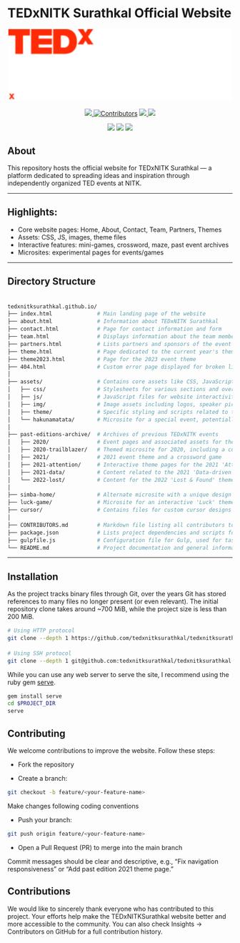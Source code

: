 # TEDxNITK Surathkal Official Website
<p align="center"> <img src="assets/img/tedx-white.png" alt="TEDxNITKSurathkal Logo" width="500"/> </p> <p align="center"> <a href="https://github.com/tedxnitksurathkal/tedxnitksurathkal.github.io/stargazers"> <img src="https://img.shields.io/github/stars/tedxnitksurathkal/tedxnitksurathkal.github.io?style=for-the-badge" /> <img src="https://img.shields.io/github/contributors/tedxnitksurathkal/tedxnitksurathkal.github.io?style=for-the-badge" alt="Contributors"/></a> <a href="https://github.com/tedxnitksurathkal/tedxnitksurathkal.github.io/issues"> <img src="https://img.shields.io/github/issues/tedxnitksurathkal/tedxnitksurathkal.github.io?style=for-the-badge" /> </a> <a href="https://github.com/tedxnitksurathkal/tedxnitksurathkal.github.io/network/members"> <img src="https://img.shields.io/github/forks/tedxnitksurathkal/tedxnitksurathkal.github.io?style=for-the-badge" /> </a> </p>
<p align="center"> <!-- Tech stack --> <img src="https://img.shields.io/badge/HTML5-E34F26?style=for-the-badge&logo=html5&logoColor=white" /> <img src="https://img.shields.io/badge/CSS3-1572B6?style=for-the-badge&logo=css3&logoColor=white" /> <img src="https://img.shields.io/badge/JavaScript-F7DF1E?style=for-the-badge&logo=javascript&logoColor=black" /> </p>

## About

This repository hosts the official website for TEDxNITK Surathkal — a platform dedicated to spreading ideas and inspiration through independently organized TED events at NITK.

---

## Highlights:

- Core website pages: Home, About, Contact, Team, Partners, Themes  
- Assets: CSS, JS, images, theme files  
- Interactive features: mini-games, crossword, maze, past event archives  
- Microsites: experimental pages for events/games  

---

## Directory Structure
```bash

tedxnitksurathkal.github.io/
├── index.html              # Main landing page of the website
├── about.html              # Information about TEDxNITK Surathkal
├── contact.html            # Page for contact information and form
├── team.html               # Displays information about the team members
├── partners.html           # Lists partners and sponsors of the event
├── theme.html              # Page dedicated to the current year's theme
├── theme2023.html          # Page for the 2023 event theme
├── 404.html                # Custom error page displayed for broken links
│
├── assets/                 # Contains core assets like CSS, JavaScript, and images
│   ├── css/                # Stylesheets for various sections and overall design
│   ├── js/                 # JavaScript files for website interactivity and dynamic content
│   ├── img/                # Image assets including logos, speaker pictures, and theme visuals
│   ├── theme/              # Specific styling and scripts related to the current theme
│   └── hakunamatata/       # Microsite for a special event, potentially containing mini-games
│
├── past-editions-archive/  # Archives of previous TEDxNITK events
│   ├── 2020/               # Event pages and associated assets for the 2020 edition
│   ├── 2020-trailblazer/   # Themed microsite for 2020, including a custom maze game
│   ├── 2021/               # 2021 event theme and a crossword game
│   ├── 2021-attention/     # Interactive theme pages for the 2021 'Attention' theme
│   ├── 2021-data/          # Content related to the 2021 'Data-driven' theme
│   └── 2022-lost/          # Content for the 2022 'Lost & Found' theme
│
├── simba-home/             # Alternate microsite with a unique design and content
├── luck-game/              # Microsite for an interactive 'Luck' themed game
├── cursor/                 # Contains files for custom cursor designs
│
├── CONTRIBUTORS.md         # Markdown file listing all contributors to the project
├── package.json            # Lists project dependencies and scripts for build tools
├── gulpfile.js             # Configuration file for Gulp, used for task automation and asset building
└── README.md               # Project documentation and general information

```


---

## Installation

As the project tracks binary files through Git, over the years Git has stored references to many files no longer present (or even relevant). The initial repository clone takes around ~700 MiB, while the project size is less than 200 MiB.

```bash
# Using HTTP protocol
git clone --depth 1 https://github.com/tedxnitksurathkal/tedxnitksurathkal.github.io.git

# Using SSH protocol
git clone --depth 1 git@github.com:tedxnitksurathkal/tedxnitksurathkal.github.io.git
```

While you can use any web server to serve the site, I recommend using the ruby gem [serve](http://get-serve.com/).

```bash
gem install serve
cd $PROJECT_DIR
serve
```

## Contributing

We welcome contributions to improve the website. Follow these steps:

- Fork the repository

- Create a branch:
```bash
git checkout -b feature/<your-feature-name>
```

Make changes following coding conventions

- Push your branch:
```bash
git push origin feature/<your-feature-name>
```

- Open a Pull Request (PR) to merge into the main branch

Commit messages should be clear and descriptive, e.g., “Fix navigation responsiveness” or “Add past edition 2021 theme page.”

## Contributions

We would like to sincerely thank everyone who has contributed to this project. Your efforts help make the TEDxNITKSurathkal website better and more accessible to the community.
You can also check Insights → Contributors on GitHub for a full contribution history.
